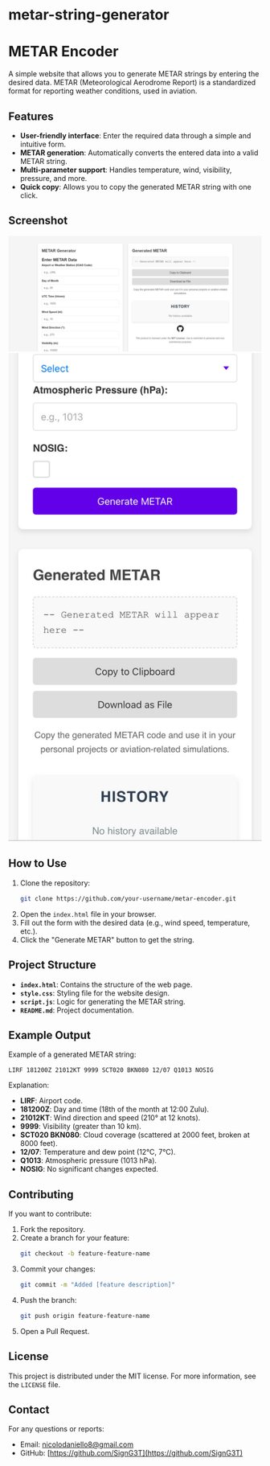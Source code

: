 # metar-string-generator

# METAR Encoder

A simple website that allows you to generate METAR strings by entering the desired data. METAR (Meteorological Aerodrome Report) is a standardized format for reporting weather conditions, used in aviation.

## Features

- **User-friendly interface**: Enter the required data through a simple and intuitive form.
- **METAR generation**: Automatically converts the entered data into a valid METAR string.
- **Multi-parameter support**: Handles temperature, wind, visibility, pressure, and more.
- **Quick copy**: Allows you to copy the generated METAR string with one click.

## Screenshot
![image1](https://github.com/SignG3T/metar-string-generator/blob/dev/image.png?raw=true)
![image2](https://github.com/SignG3T/metar-string-generator/blob/dev/image2.jpg?raw=true)

## How to Use

1. Clone the repository:
   ```bash
   git clone https://github.com/your-username/metar-encoder.git
   ```
2. Open the `index.html` file in your browser.
3. Fill out the form with the desired data (e.g., wind speed, temperature, etc.).
4. Click the "Generate METAR" button to get the string.

## Project Structure

- **`index.html`**: Contains the structure of the web page.
- **`style.css`**: Styling file for the website design.
- **`script.js`**: Logic for generating the METAR string.
- **`README.md`**: Project documentation.

## Example Output

Example of a generated METAR string:
```
LIRF 181200Z 21012KT 9999 SCT020 BKN080 12/07 Q1013 NOSIG
```
Explanation:
- **LIRF**: Airport code.
- **181200Z**: Day and time (18th of the month at 12:00 Zulu).
- **21012KT**: Wind direction and speed (210° at 12 knots).
- **9999**: Visibility (greater than 10 km).
- **SCT020 BKN080**: Cloud coverage (scattered at 2000 feet, broken at 8000 feet).
- **12/07**: Temperature and dew point (12°C, 7°C).
- **Q1013**: Atmospheric pressure (1013 hPa).
- **NOSIG**: No significant changes expected.

## Contributing

If you want to contribute:

1. Fork the repository.
2. Create a branch for your feature:
   ```bash
   git checkout -b feature-feature-name
   ```
3. Commit your changes:
   ```bash
   git commit -m "Added [feature description]"
   ```
4. Push the branch:
   ```bash
   git push origin feature-feature-name
   ```
5. Open a Pull Request.

## License

This project is distributed under the MIT license. For more information, see the `LICENSE` file.

## Contact

For any questions or reports:
- Email: [nicolodaniello8@gmail.com](mailto:nicolodaniello8@gmail.com)
- GitHub: [https://github.com/SignG3T](https://github.com/SignG3T)
